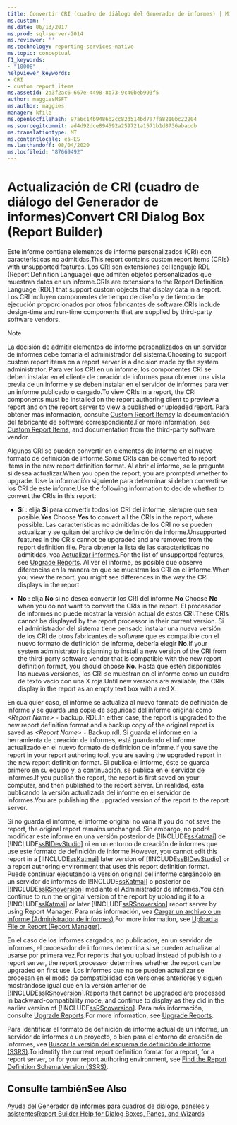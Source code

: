 ```yaml
---
title: Convertir CRI (cuadro de diálogo del Generador de informes) | Microsoft Docs
ms.custom: ''
ms.date: 06/13/2017
ms.prod: sql-server-2014
ms.reviewer: ''
ms.technology: reporting-services-native
ms.topic: conceptual
f1_keywords:
- "10008"
helpviewer_keywords:
- CRI
- custom report items
ms.assetid: 2a3f2ac6-667e-4498-8b73-9c40beb993f5
author: maggiesMSFT
ms.author: maggies
manager: kfile
ms.openlocfilehash: 97a6c14b9486b2cc82d514bd7a7fa8210bc22204
ms.sourcegitcommit: ad4d92dce894592a259721a1571b1d8736abacdb
ms.translationtype: MT
ms.contentlocale: es-ES
ms.lasthandoff: 08/04/2020
ms.locfileid: "87669492"
---
```

# <a name="convert-cri-dialog-box-report-builder"></a><span data-ttu-id="b201a-102">Actualización de CRI (cuadro de diálogo del Generador de informes)</span><span class="sxs-lookup"><span data-stu-id="b201a-102">Convert CRI Dialog Box (Report Builder)</span></span>
  <span data-ttu-id="b201a-103">Este informe contiene elementos de informe personalizados (CRI) con características no admitidas.</span><span class="sxs-lookup"><span data-stu-id="b201a-103">This report contains custom report items (CRIs) with unsupported features.</span></span> <span data-ttu-id="b201a-104">Los CRI son extensiones del lenguaje RDL (Report Definition Language) que admiten objetos personalizados que muestran datos en un informe.</span><span class="sxs-lookup"><span data-stu-id="b201a-104">CRIs are extensions to the Report Definition Language (RDL) that support custom objects that display data in a report.</span></span> <span data-ttu-id="b201a-105">Los CRI incluyen componentes de tiempo de diseño y de tiempo de ejecución proporcionados por otros fabricantes de software.</span><span class="sxs-lookup"><span data-stu-id="b201a-105">CRIs include design-time and run-time components that are supplied by third-party software vendors.</span></span>  
  
> [!NOTE]  
>  <span data-ttu-id="b201a-106">La decisión de admitir elementos de informe personalizados en un servidor de informes debe tomarla el administrador del sistema.</span><span class="sxs-lookup"><span data-stu-id="b201a-106">Choosing to support custom report items on a report server is a decision made by the system administrator.</span></span> <span data-ttu-id="b201a-107">Para ver los CRI en un informe, los componentes CRI se deben instalar en el cliente de creación de informes para obtener una vista previa de un informe y se deben instalar en el servidor de informes para ver un informe publicado o cargado.</span><span class="sxs-lookup"><span data-stu-id="b201a-107">To view CRIs in a report, the CRI components must be installed on the report authoring client to preview a report and on the report server to view a published or uploaded report.</span></span> <span data-ttu-id="b201a-108">Para obtener más información, consulte [Custom Report Items](../custom-report-items/custom-report-items.md)y la documentación del fabricante de software correspondiente.</span><span class="sxs-lookup"><span data-stu-id="b201a-108">For more information, see [Custom Report Items](../custom-report-items/custom-report-items.md), and documentation from the third-party software vendor.</span></span>  
  
 <span data-ttu-id="b201a-109">Algunos CRI se pueden convertir en elementos de informe en el nuevo formato de definición de informe.</span><span class="sxs-lookup"><span data-stu-id="b201a-109">Some CRIs can be converted to report items in the new report definition format.</span></span> <span data-ttu-id="b201a-110">Al abrir el informe, se le pregunta si desea actualizar.</span><span class="sxs-lookup"><span data-stu-id="b201a-110">When you open the report, you are prompted whether to upgrade.</span></span> <span data-ttu-id="b201a-111">Use la información siguiente para determinar si deben convertirse los CRI de este informe:</span><span class="sxs-lookup"><span data-stu-id="b201a-111">Use the following information to decide whether to convert the CRIs in this report:</span></span>  
  
-   <span data-ttu-id="b201a-112">**Sí** : elija **Sí** para convertir todos los CRI del informe, siempre que sea posible.</span><span class="sxs-lookup"><span data-stu-id="b201a-112">**Yes** Choose **Yes** to convert all the CRIs in the report, where possible.</span></span> <span data-ttu-id="b201a-113">Las características no admitidas de los CRI no se pueden actualizar y se quitan del archivo de definición de informe.</span><span class="sxs-lookup"><span data-stu-id="b201a-113">Unsupported features in the CRIs cannot be upgraded and are removed from the report definition file.</span></span> <span data-ttu-id="b201a-114">Para obtener la lista de las características no admitidas, vea [Actualizar informes](../install-windows/upgrade-reports.md).</span><span class="sxs-lookup"><span data-stu-id="b201a-114">For the list of unsupported features, see [Upgrade Reports](../install-windows/upgrade-reports.md).</span></span> <span data-ttu-id="b201a-115">Al ver el informe, es posible que observe diferencias en la manera en que se muestran los CRI en el informe.</span><span class="sxs-lookup"><span data-stu-id="b201a-115">When you view the report, you might see differences in the way the CRI displays in the report.</span></span>  
  
-   <span data-ttu-id="b201a-116">**No** : elija **No** si no desea convertir los CRI del informe.</span><span class="sxs-lookup"><span data-stu-id="b201a-116">**No** Choose **No** when you do not want to convert the CRIs in the report.</span></span> <span data-ttu-id="b201a-117">El procesador de informes no puede mostrar la versión actual de estos CRI.</span><span class="sxs-lookup"><span data-stu-id="b201a-117">These CRIs cannot be displayed by the report processor in their current version.</span></span> <span data-ttu-id="b201a-118">Si el administrador del sistema tiene pensado instalar una nueva versión de los CRI de otros fabricantes de software que es compatible con el nuevo formato de definición de informe, debería elegir **No**.</span><span class="sxs-lookup"><span data-stu-id="b201a-118">If your system administrator is planning to install a new version of the CRI from the third-party software vendor that is compatible with the new report definition format, you should choose **No**.</span></span> <span data-ttu-id="b201a-119">Hasta que estén disponibles las nuevas versiones, los CRI se muestran en el informe como un cuadro de texto vacío con una X roja.</span><span class="sxs-lookup"><span data-stu-id="b201a-119">Until new versions are available, the CRIs display in the report as an empty text box with a red X.</span></span>  
  
 <span data-ttu-id="b201a-120">En cualquier caso, el informe se actualiza al nuevo formato de definición de informe y se guarda una copia de seguridad del informe original como *\<Report Name>* `-` backup. RDL.</span><span class="sxs-lookup"><span data-stu-id="b201a-120">In either case, the report is upgraded to the new report definition format and a backup copy of the original report is saved as *\<Report Name>* `-` Backup.rdl.</span></span> <span data-ttu-id="b201a-121">Si guarda el informe en la herramienta de creación de informes, está guardando el informe actualizado en el nuevo formato de definición de informe.</span><span class="sxs-lookup"><span data-stu-id="b201a-121">If you save the report in your report authoring tool, you are saving the upgraded report in the new report definition format.</span></span> <span data-ttu-id="b201a-122">Si publica el informe, éste se guarda primero en su equipo y, a continuación, se publica en el servidor de informes.</span><span class="sxs-lookup"><span data-stu-id="b201a-122">If you publish the report, the report is first saved on your computer, and then published to the report server.</span></span> <span data-ttu-id="b201a-123">En realidad, está publicando la versión actualizada del informe en el servidor de informes.</span><span class="sxs-lookup"><span data-stu-id="b201a-123">You are publishing the upgraded version of the report to the report server.</span></span>  
  
 <span data-ttu-id="b201a-124">Si no guarda el informe, el informe original no varía.</span><span class="sxs-lookup"><span data-stu-id="b201a-124">If you do not save the report, the original report remains unchanged.</span></span> <span data-ttu-id="b201a-125">Sin embargo, no podrá modificar este informe en una versión posterior de [!INCLUDE[ssKatmai](../../includes/sskatmai-md.md)] de [!INCLUDE[ssBIDevStudio](../../includes/ssbidevstudio-md.md)] ni en un entorno de creación de informes que use este formato de definición de informe.</span><span class="sxs-lookup"><span data-stu-id="b201a-125">However, you cannot edit this report in a [!INCLUDE[ssKatmai](../../includes/sskatmai-md.md)] later version of [!INCLUDE[ssBIDevStudio](../../includes/ssbidevstudio-md.md)] or a report authoring environment that uses this report definition format.</span></span> <span data-ttu-id="b201a-126">Puede continuar ejecutando la versión original del informe cargándolo en un servidor de informes de [!INCLUDE[ssKatmai](../../includes/sskatmai-md.md)] o posterior de [!INCLUDE[ssRSnoversion](../../includes/ssrsnoversion-md.md)] mediante el Administrador de informes.</span><span class="sxs-lookup"><span data-stu-id="b201a-126">You can continue to run the original version of the report by uploading it to a [!INCLUDE[ssKatmai](../../includes/sskatmai-md.md)] or later [!INCLUDE[ssRSnoversion](../../includes/ssrsnoversion-md.md)] report server by using Report Manager.</span></span> <span data-ttu-id="b201a-127">Para más información, vea [Cargar un archivo o un informe &#40;Administrador de informes&#41;](../reports/upload-a-file-or-report-report-manager.md).</span><span class="sxs-lookup"><span data-stu-id="b201a-127">For more information, see [Upload a File or Report &#40;Report Manager&#41;](../reports/upload-a-file-or-report-report-manager.md).</span></span>  
  
 <span data-ttu-id="b201a-128">En el caso de los informes cargados, no publicados, en un servidor de informes, el procesador de informes determina si se pueden actualizar al usarse por primera vez.</span><span class="sxs-lookup"><span data-stu-id="b201a-128">For reports that you upload instead of publish to a report server, the report processor determines whether the report can be upgraded on first use.</span></span> <span data-ttu-id="b201a-129">Los informes que no se pueden actualizar se procesan en el modo de compatibilidad con versiones anteriores y siguen mostrándose igual que en la versión anterior de [!INCLUDE[ssRSnoversion](../../includes/ssrsnoversion-md.md)].</span><span class="sxs-lookup"><span data-stu-id="b201a-129">Reports that cannot be upgraded are processed in backward-compatibility mode, and continue to display as they did in the earlier version of [!INCLUDE[ssRSnoversion](../../includes/ssrsnoversion-md.md)].</span></span> <span data-ttu-id="b201a-130">Para más información, consulte [Upgrade Reports](../install-windows/upgrade-reports.md).</span><span class="sxs-lookup"><span data-stu-id="b201a-130">For more information, see [Upgrade Reports](../install-windows/upgrade-reports.md).</span></span>  
  
 <span data-ttu-id="b201a-131">Para identificar el formato de definición de informe actual de un informe, un servidor de informes o un proyecto, o bien para el entorno de creación de informes, vea [Buscar la versión del esquema de definición de informe &#40;SSRS&#41;](../reports/find-the-report-definition-schema-version-ssrs.md).</span><span class="sxs-lookup"><span data-stu-id="b201a-131">To identify the current report definition format for a report, for a report server, or for your report authoring environment, see [Find the Report Definition Schema Version &#40;SSRS&#41;](../reports/find-the-report-definition-schema-version-ssrs.md).</span></span>  
  
## <a name="see-also"></a><span data-ttu-id="b201a-132">Consulte también</span><span class="sxs-lookup"><span data-stu-id="b201a-132">See Also</span></span>  
 [<span data-ttu-id="b201a-133">Ayuda del Generador de informes para cuadros de diálogo, paneles y asistentes</span><span class="sxs-lookup"><span data-stu-id="b201a-133">Report Builder Help for Dialog Boxes, Panes, and Wizards</span></span>](../report-builder-help-for-dialog-boxes-panes-and-wizards.md)  
  
  

